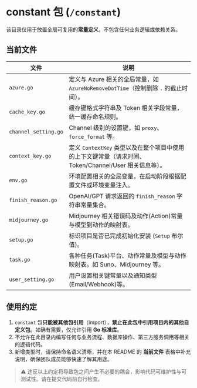 # constant 包 (`/constant`)

该目录仅用于放置全局可复用的**常量定义**，不包含任何业务逻辑或依赖关系。

## 当前文件

| 文件                   | 说明                                                                  |
|----------------------|---------------------------------------------------------------------|
| `azure.go`           | 定义与 Azure 相关的全局常量，如 `AzureNoRemoveDotTime`（控制删除 `.` 的截止时间）。         |
| `cache_key.go`       | 缓存键格式字符串及 Token 相关字段常量，统一缓存命名规则。                                    |
| `channel_setting.go` | Channel 级别的设置键，如 `proxy`、`force_format` 等。                          |
| `context_key.go`     | 定义 `ContextKey` 类型以及在整个项目中使用的上下文键常量（请求时间、Token/Channel/User 相关信息等）。 |
| `env.go`             | 环境配置相关的全局变量，在启动阶段根据配置文件或环境变量注入。                                     |
| `finish_reason.go`   | OpenAI/GPT 请求返回的 `finish_reason` 字符串常量集合。                           |
| `midjourney.go`      | Midjourney 相关错误码及动作(Action)常量与模型到动作的映射表。                            |
| `setup.go`           | 标识项目是否已完成初始化安装 (`Setup` 布尔值)。                                       |
| `task.go`            | 各种任务(Task)平台、动作常量及模型与动作映射表，如 Suno、Midjourney 等。                     |
| `user_setting.go`    | 用户设置相关键常量以及通知类型(Email/Webhook)等。                                    |

## 使用约定

1. `constant` 包**只能被其他包引用**（import），**禁止在此包中引用项目内的其他自定义包**。如确有需要，仅允许引用 **Go 标准库**。
2. 不允许在此目录内编写任何与业务流程、数据库操作、第三方服务调用等相关的逻辑代码。
3. 新增类型时，请保持命名语义清晰，并在本 README 的 **当前文件** 表格中补充说明，确保团队成员能够快速了解其用途。

> ⚠️ 违反以上约定将导致包之间产生不必要的耦合，影响代码可维护性与可测试性。请在提交代码前自行检查。